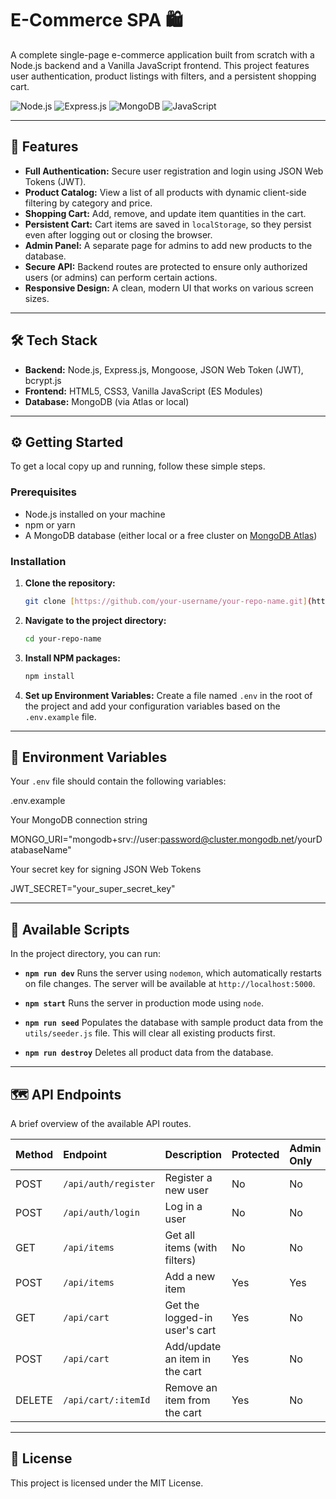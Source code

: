 # E-Commerce SPA 🛍️

A complete single-page e-commerce application built from scratch with a Node.js backend and a Vanilla JavaScript frontend. This project features user authentication, product listings with filters, and a persistent shopping cart.

![Node.js](https://img.shields.io/badge/Node.js-339933?style=for-the-badge&logo=nodedotjs&logoColor=white)
![Express.js](https://img.shields.io/badge/Express.js-000000?style=for-the-badge&logo=express&logoColor=white)
![MongoDB](https://img.shields.io/badge/MongoDB-47A248?style=for-the-badge&logo=mongodb&logoColor=white)
![JavaScript](https://img.shields.io/badge/JavaScript-F7DF1E?style=for-the-badge&logo=javascript&logoColor=black)

---
## 🚀 Features

- **Full Authentication:** Secure user registration and login using JSON Web Tokens (JWT).
- **Product Catalog:** View a list of all products with dynamic client-side filtering by category and price.
- **Shopping Cart:** Add, remove, and update item quantities in the cart.
- **Persistent Cart:** Cart items are saved in `localStorage`, so they persist even after logging out or closing the browser.
- **Admin Panel:** A separate page for admins to add new products to the database.
- **Secure API:** Backend routes are protected to ensure only authorized users (or admins) can perform certain actions.
- **Responsive Design:** A clean, modern UI that works on various screen sizes.

---
## 🛠️ Tech Stack

- **Backend:** Node.js, Express.js, Mongoose, JSON Web Token (JWT), bcrypt.js
- **Frontend:** HTML5, CSS3, Vanilla JavaScript (ES Modules)
- **Database:** MongoDB (via Atlas or local)

---
## ⚙️ Getting Started

To get a local copy up and running, follow these simple steps.

### **Prerequisites**
- Node.js installed on your machine
- npm or yarn
- A MongoDB database (either local or a free cluster on [MongoDB Atlas](https://www.mongodb.com/cloud/atlas))

### **Installation**

1.  **Clone the repository:**
    ```bash
    git clone [https://github.com/your-username/your-repo-name.git](https://github.com/your-username/your-repo-name.git)
    ```
2.  **Navigate to the project directory:**
    ```bash
    cd your-repo-name
    ```
3.  **Install NPM packages:**
    ```bash
    npm install
    ```
4.  **Set up Environment Variables:**
    Create a file named `.env` in the root of the project and add your configuration variables based on the `.env.example` file.

---
## 🔐 Environment Variables

Your `.env` file should contain the following variables:

.env.example

Your MongoDB connection string

MONGO_URI="mongodb+srv://user:password@cluster.mongodb.net/yourDatabaseName"

Your secret key for signing JSON Web Tokens

JWT_SECRET="your_super_secret_key"

---
## 📜 Available Scripts

In the project directory, you can run:

- **`npm run dev`**
  Runs the server using `nodemon`, which automatically restarts on file changes. The server will be available at `http://localhost:5000`.

- **`npm start`**
  Runs the server in production mode using `node`.

- **`npm run seed`**
  Populates the database with sample product data from the `utils/seeder.js` file. This will clear all existing products first.

- **`npm run destroy`**
  Deletes all product data from the database.

---
## 🗺️ API Endpoints

A brief overview of the available API routes.

| Method | Endpoint              | Description                    | Protected | Admin Only |
| :----- | :-------------------- | :----------------------------- | :-------- | :--------- |
| POST   | `/api/auth/register`  | Register a new user            | No        | No         |
| POST   | `/api/auth/login`     | Log in a user                  | No        | No         |
| GET    | `/api/items`          | Get all items (with filters)   | No        | No         |
| POST   | `/api/items`          | Add a new item                 | Yes       | Yes        |
| GET    | `/api/cart`           | Get the logged-in user's cart  | Yes       | No         |
| POST   | `/api/cart`           | Add/update an item in the cart | Yes       | No         |
| DELETE | `/api/cart/:itemId`   | Remove an item from the cart   | Yes       | No         |

---
## 📄 License

This project is licensed under the MIT License.

